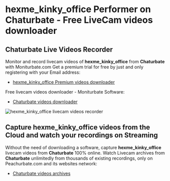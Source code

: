 # hexme_kinky_office Performer on Chaturbate - Free LiveCam videos downloader

## Chaturbate Live Videos Recorder

Monitor and record livecam videos of **hexme_kinky_office** from **Chaturbate** with Moniturbate.com
Get a premium trial for free by just and only registering with your Email address:
* [hexme_kinky_office Premium videos downloader](https://moniturbate.com/request-demo-licence-key.html)

Free livecam videos downloader - Moniturbate Software:
* [Chaturbate videos downloader](https://moniturbate.com/moniturbate-download-software.html)

![hexme_kinky_office livecam videos recorder](https://peachurnet.com/templates/moniturbate-software.png)


## Capture hexme_kinky_office videos from the Cloud and watch your recordings on Streaming

Without the need of downloading a software, capture **hexme_kinky_office** livecam videos from **Chaturbate** 100% online.
Watch Livecam archives from **Chaturbate** unlimitedly from thousands of existing recordings, only on Peachurbate.com and its websites network:
* [Chaturbate videos archives](https://peachurnet.com/)